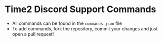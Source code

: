 # Time2 Discord Support Commands

* All commands can be found in the `commands.json` file
* To add commands, fork the repository, commit your changes and just open a pull request!